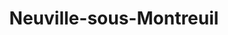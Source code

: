 ---
title: Neuville-sous-Montreuil
url: /neuville-sous-montreuil/
latitude: 50.473
longitude: 1.775
---